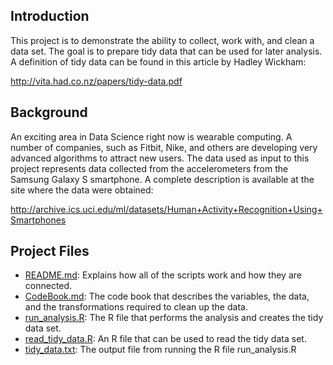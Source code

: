 Introduction
------------

This project is to demonstrate the ability to collect, work with, and clean a data set. The goal is to prepare tidy data that can be used for later analysis. A definition of tidy data can be found in this article by Hadley Wickham:

http://vita.had.co.nz/papers/tidy-data.pdf

Background
----------
An exciting area in Data Science right now is wearable computing. A number of companies, such as Fitbit, Nike, and others are developing very advanced algorithms to attract new users. The data used as input to this project represents data collected from the accelerometers from the Samsung Galaxy S smartphone. A complete description is available at the site where the data were obtained:

http://archive.ics.uci.edu/ml/datasets/Human+Activity+Recognition+Using+Smartphones

Project Files
-------------
* [README.md](/READE.md): Explains how all of the scripts work and how they are connected.
* [CodeBook.md](/CodeBook.md): The code book that describes the variables, the data, and the transformations required to clean up the data.
* [run_analysis.R](/run_analysis.R): The R file that performs the analysis and creates the tidy data set.
* [read_tidy_data.R](/read_tidy_data.R): An R file that can be used to read the tidy data set.
* [tidy_data.txt](/tidy_data.txt): The output file from running the R file run_analysis.R
